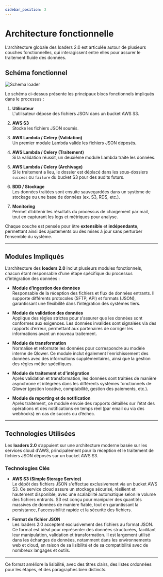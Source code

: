 ```yaml
---
sidebar_position: 2
---
```


# Architecture fonctionnelle

L’architecture globale des loaders 2.0 est articulée autour de plusieurs couches fonctionnelles, qui interagissent entre elles pour assurer le traitement fluide des données.

## Schéma fonctionnel

![Schema loader](/img/loader-schema.svg)

Le schéma ci-dessus présente les principaux blocs fonctionnels impliqués dans le processus :

1. **Utilisateur**  
   L'utilisateur dépose des fichiers JSON dans un bucket AWS S3.

2. **AWS S3**  
   Stocke les fichiers JSON soumis.

3. **AWS Lambda / Celery (Validation)**  
   Un premier module Lambda valide les fichiers JSON déposés.

4. **AWS Lambda / Celery (Traitement)**  
   Si la validation réussit, un deuxième module Lambda traite les données.

5. **AWS Lambda / Celery (Archivage)**  
   Si le traitement a lieu, le dossier est déplacé dans les sous-dossiers `success` ou `failure` du bucket S3 pour des audits futurs.

6. **BDD / Stockage**  
   Les données traitées sont ensuite sauvegardées dans un système de stockage ou une base de données (ex. S3, RDS, etc.).

7. **Monitoring**  
   Permet d’obtenir les résultats du processus de chargement par mail, tout en capturant les logs et métriques pour analyse.

Chaque couche est pensée pour être **extensible** et **indépendante**, permettant ainsi des ajustements ou des mises à jour sans perturber l’ensemble du système.

---

## Modules Impliqués

L’architecture des **loaders 2.0** inclut plusieurs modules fonctionnels, chacun étant responsable d'une étape spécifique du processus d’intégration des données :

- **Module d'ingestion des données**  
  Responsable de la réception des fichiers et flux de données entrants. Il supporte différents protocoles (SFTP, API) et formats (JSON), garantissant une flexibilité dans l’intégration des systèmes tiers.

- **Module de validation des données**  
  Applique des règles strictes pour s'assurer que les données sont conformes aux exigences. Les données invalides sont signalées via des rapports d’erreur, permettant aux partenaires de corriger les informations avant un nouveau traitement.

- **Module de transformation**  
  Normalise et reformate les données pour correspondre au modèle interne de Qlower. Ce module inclut également l’enrichissement des données avec des informations supplémentaires, ainsi que la gestion des règles métier spécifiques.

- **Module de traitement et d'intégration**  
  Après validation et transformation, les données sont traitées de manière asynchrone et intégrées dans les différents systèmes fonctionnels de Qlower (gestion locative, comptabilité, gestion des paiements, etc.).

- **Module de reporting et de notification**  
  Après traitement, ce module envoie des rapports détaillés sur l’état des opérations et des notifications en temps réel (par email ou via des webhooks) en cas de succès ou d’échec.

---

## Technologies Utilisées

Les **loaders 2.0** s’appuient sur une architecture moderne basée sur les services cloud d'AWS, principalement pour la réception et le traitement de fichiers JSON déposés sur un bucket AWS S3.

### Technologies Clés

- **AWS S3 (Simple Storage Service)**  
  Le dépôt des fichiers JSON s'effectue exclusivement via un bucket AWS S3. Ce service cloud assure un stockage sécurisé, résilient et hautement disponible, avec une scalabilité automatique selon le volume des fichiers entrants. S3 est conçu pour manipuler des quantités massives de données de manière fiable, tout en garantissant la persistance, l'accessibilité rapide et la sécurité des fichiers.

- **Format de fichier JSON**  
  Les loaders 2.0 acceptent exclusivement des fichiers au format JSON. Ce format est idéal pour représenter des données structurées, facilitant leur manipulation, validation et transformation. Il est largement utilisé dans les échanges de données, notamment dans les environnements web et cloud, en raison de sa lisibilité et de sa compatibilité avec de nombreux langages et outils.

---

Ce format améliore la lisibilité, avec des titres clairs, des listes ordonnées pour les étapes, et des paragraphes bien distincts.
